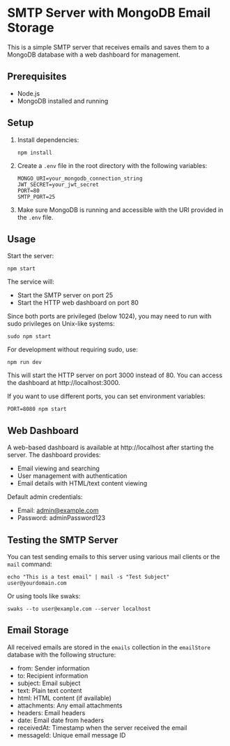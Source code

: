 # SMTP Server with MongoDB Email Storage

This is a simple SMTP server that receives emails and saves them to a MongoDB database with a web dashboard for management.

## Prerequisites

- Node.js
- MongoDB installed and running

## Setup

1. Install dependencies:
   ```
   npm install
   ```

2. Create a `.env` file in the root directory with the following variables:
   ```
   MONGO_URI=your_mongodb_connection_string
   JWT_SECRET=your_jwt_secret
   PORT=80
   SMTP_PORT=25
   ```

3. Make sure MongoDB is running and accessible with the URI provided in the `.env` file.

## Usage

Start the server:

```
npm start
```

The service will:
- Start the SMTP server on port 25
- Start the HTTP web dashboard on port 80

Since both ports are privileged (below 1024), you may need to run with sudo privileges on Unix-like systems:

```
sudo npm start
```

For development without requiring sudo, use:

```
npm run dev
```

This will start the HTTP server on port 3000 instead of 80. You can access the dashboard at http://localhost:3000.

If you want to use different ports, you can set environment variables:

```
PORT=8080 npm start
```

## Web Dashboard

A web-based dashboard is available at http://localhost after starting the server. The dashboard provides:

- Email viewing and searching
- User management with authentication
- Email details with HTML/text content viewing

Default admin credentials:
- Email: admin@example.com
- Password: adminPassword123

## Testing the SMTP Server

You can test sending emails to this server using various mail clients or the `mail` command:

```
echo "This is a test email" | mail -s "Test Subject" user@yourdomain.com
```

Or using tools like swaks:

```
swaks --to user@example.com --server localhost
```

## Email Storage

All received emails are stored in the `emails` collection in the `emailStore` database with the following structure:

- from: Sender information
- to: Recipient information
- subject: Email subject
- text: Plain text content
- html: HTML content (if available)
- attachments: Any email attachments
- headers: Email headers
- date: Email date from headers
- receivedAt: Timestamp when the server received the email
- messageId: Unique email message ID